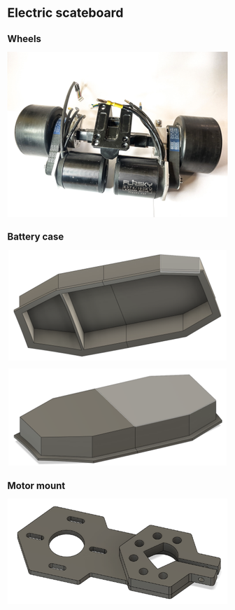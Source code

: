 # Electric scateboard

## Wheels
<p align="center">
  <img width="700" src="https://github.com/torbrodtkorb/electric-scateboard/blob/master/graphics/IMG_0236.png">
</p>

## Battery case
<p align="center">
  <img width="500" src="https://github.com/torbrodtkorb/electric-scateboard/blob/master/graphics/case1-bottom.PNG">
</p>

<p align="center">
  <img width="500" src="https://github.com/torbrodtkorb/electric-scateboard/blob/master/graphics/case1-top.PNG">
</p>

## Motor mount
<p align="center">
  <img width="700" src="https://github.com/torbrodtkorb/electric-scateboard/blob/master/graphics/mount.PNG">
</p>
